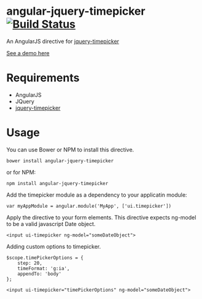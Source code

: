 angular-jquery-timepicker [![Build Status](https://travis-ci.org/Recras/angular-jquery-timepicker.png?branch=master)](https://travis-ci.org/Recras/angular-jquery-timepicker)
=====================

An AngularJS directive for [jquery-timepicker](https://github.com/jonthornton/jquery-timepicker)

[See a demo here](http://recras.github.io/angular-jquery-timepicker/)

# Requirements

- AngularJS
- JQuery
- [jquery-timepicker](https://github.com/jonthornton/jquery-timepicker)

# Usage

You can use Bower or NPM to install this directive.

    bower install angular-jquery-timepicker

or for NPM:

    npm install angular-jquery-timepicker

Add the timepicker module as a dependency to your applicatin module:

    var myAppModule = angular.module('MyApp', ['ui.timepicker'])


Apply the directive to your form elements. This directive expects ng-model to be a valid javascript Date object.

    <input ui-timepicker ng-model="someDateObject">


Adding custom options to timepicker.

    $scope.timePickerOptions = {
        step: 20,
        timeFormat: 'g:ia',
        appendTo: 'body'
    };

    <input ui-timepicker="timePickerOptions" ng-model="someDateObject">
